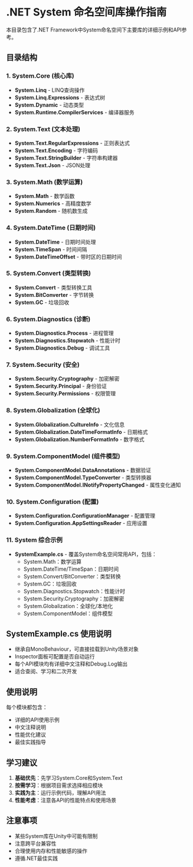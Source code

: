 # .NET System 命名空间库操作指南

本目录包含了.NET Framework中System命名空间下主要库的详细示例和API参考。

## 目录结构

### 1. System.Core (核心库)
- **System.Linq** - LINQ查询操作
- **System.Linq.Expressions** - 表达式树
- **System.Dynamic** - 动态类型
- **System.Runtime.CompilerServices** - 编译器服务

### 2. System.Text (文本处理)
- **System.Text.RegularExpressions** - 正则表达式
- **System.Text.Encoding** - 字符编码
- **System.Text.StringBuilder** - 字符串构建器
- **System.Text.Json** - JSON处理

### 3. System.Math (数学运算)
- **System.Math** - 数学函数
- **System.Numerics** - 高精度数学
- **System.Random** - 随机数生成

### 4. System.DateTime (日期时间)
- **System.DateTime** - 日期时间处理
- **System.TimeSpan** - 时间间隔
- **System.DateTimeOffset** - 带时区的日期时间

### 5. System.Convert (类型转换)
- **System.Convert** - 类型转换工具
- **System.BitConverter** - 字节转换
- **System.GC** - 垃圾回收

### 6. System.Diagnostics (诊断)
- **System.Diagnostics.Process** - 进程管理
- **System.Diagnostics.Stopwatch** - 性能计时
- **System.Diagnostics.Debug** - 调试工具

### 7. System.Security (安全)
- **System.Security.Cryptography** - 加密解密
- **System.Security.Principal** - 身份验证
- **System.Security.Permissions** - 权限管理

### 8. System.Globalization (全球化)
- **System.Globalization.CultureInfo** - 文化信息
- **System.Globalization.DateTimeFormatInfo** - 日期格式
- **System.Globalization.NumberFormatInfo** - 数字格式

### 9. System.ComponentModel (组件模型)
- **System.ComponentModel.DataAnnotations** - 数据验证
- **System.ComponentModel.TypeConverter** - 类型转换器
- **System.ComponentModel.INotifyPropertyChanged** - 属性变化通知

### 10. System.Configuration (配置)
- **System.Configuration.ConfigurationManager** - 配置管理
- **System.Configuration.AppSettingsReader** - 应用设置

### 11. System 综合示例
- **SystemExample.cs** - 覆盖System命名空间常用API，包括：
  - System.Math：数学运算
  - System.DateTime/TimeSpan：日期时间
  - System.Convert/BitConverter：类型转换
  - System.GC：垃圾回收
  - System.Diagnostics.Stopwatch：性能计时
  - System.Security.Cryptography：加密解密
  - System.Globalization：全球化/本地化
  - System.ComponentModel：组件模型

## SystemExample.cs 使用说明

- 继承自MonoBehaviour，可直接挂载到Unity场景对象
- Inspector面板可配置是否自动运行
- 每个API模块均有详细中文注释和Debug.Log输出
- 适合查阅、学习和二次开发

## 使用说明

每个模块都包含：
- 详细的API使用示例
- 中文注释说明
- 性能优化建议
- 最佳实践指导

## 学习建议

1. **基础优先**：先学习System.Core和System.Text
2. **按需学习**：根据项目需求选择相应模块
3. **实践为主**：运行示例代码，理解API用法
4. **性能考虑**：注意各API的性能特点和使用场景

## 注意事项

- 某些System库在Unity中可能有限制
- 注意跨平台兼容性
- 合理使用内存和性能敏感的操作
- 遵循.NET最佳实践 